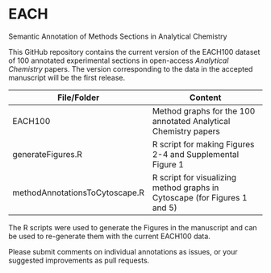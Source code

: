 # EACH
Semantic Annotation of Methods Sections in Analytical Chemistry

This GitHub repository contains the current version of the EACH100 dataset of 100 annotated experimental sections in open-access *Analytical Chemistry* papers. The version corresponding to the data in the accepted manuscript will be the first release.

| File/Folder                     | Content                                                                   |
| --------------------------------|---------------------------------------------------------------------------|
| EACH100                         | Method graphs for the 100 annotated Analytical Chemistry papers           |
| generateFigures.R               | R script for making Figures 2-4 and Supplemental Figure 1                 |
| methodAnnotationsToCytoscape.R  | R script for visualizing method graphs in Cytoscape (for Figures 1 and 5) |

The R scripts were used to generate the Figures in the manuscript and can be used to re-generate them with the current EACH100 data.

Please submit comments on individual annotations as issues, or your suggested improvements as pull requests.
